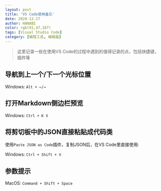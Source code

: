 ```yaml
---
layout: post
title: 'VS Code使用备忘'
date: 2020-12-27
author: HANABI
color: rgb(91,47,107)
tags: [Visual Studio Code]
category: [编程工具, 编辑器]
---
```

> 这里记录一些在使用VS Code的过程中遇到的值得记录的点，包括快捷键，插件等

## 导航到上一个/下一个光标位置

Windows: `Alt + ←/→`

## 打开Markdown侧边栏预览

Windows: `Ctrl + K V`

## 将剪切板中的JSON直接粘贴成代码类

使用`Paste JSON as Code`插件，复制JSON后，在VS Code里直接使用:

Windows: `Ctrl + Shift + V`

## 参数提示

MacOS: `Command + Shift + Space`